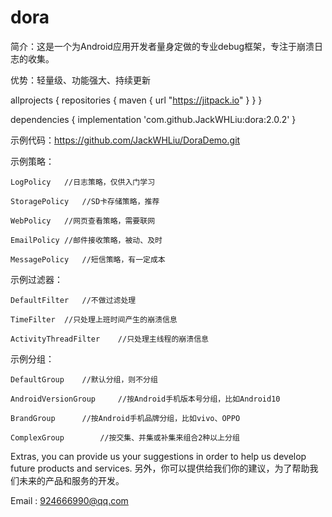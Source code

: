 # dora

简介：这是一个为Android应用开发者量身定做的专业debug框架，专注于崩溃日志的收集。

优势：轻量级、功能强大、持续更新

allprojects {
    repositories {
        maven { url "https://jitpack.io" }
    }
}

dependencies {
    implementation 'com.github.JackWHLiu:dora:2.0.2'
}

示例代码：https://github.com/JackWHLiu/DoraDemo.git

示例策略：					

	LogPolicy	//日志策略，仅供入门学习
					
	StoragePolicy	//SD卡存储策略，推荐
	
	WebPolicy	//网页查看策略，需要联网
	
	EmailPolicy	//邮件接收策略，被动、及时
	
	MessagePolicy	//短信策略，有一定成本

示例过滤器：

	DefaultFilter 	//不做过滤处理
	
	TimeFilter	//只处理上班时间产生的崩溃信息	
	
	ActivityThreadFilter	//只处理主线程的崩溃信息

示例分组：
	
	DefaultGroup 	//默认分组，则不分组
	
	AndroidVersionGroup 	//按Android手机版本号分组，比如Android10
	
	BrandGroup		//按Android手机品牌分组，比如vivo、OPPO
	
	ComplexGroup		//按交集、并集或补集来组合2种以上分组
	
Extras, you can provide us your suggestions in order to help us develop future products and services.
另外，你可以提供给我们你的建议，为了帮助我们未来的产品和服务的开发。

Email : 924666990@qq.com
